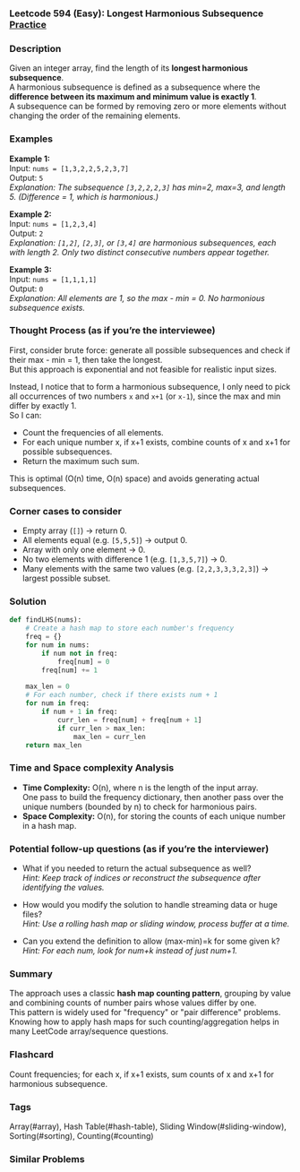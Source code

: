 ### Leetcode 594 (Easy): Longest Harmonious Subsequence [Practice](https://leetcode.com/problems/longest-harmonious-subsequence)

### Description  
Given an integer array, find the length of its **longest harmonious subsequence**.  
A harmonious subsequence is defined as a subsequence where the **difference between its maximum and minimum value is exactly 1**.  
A subsequence can be formed by removing zero or more elements without changing the order of the remaining elements.

### Examples  

**Example 1:**  
Input: `nums = [1,3,2,2,5,2,3,7]`  
Output: `5`  
*Explanation: The subsequence `[3,2,2,2,3]` has min=2, max=3, and length 5. (Difference = 1, which is harmonious.)*

**Example 2:**  
Input: `nums = [1,2,3,4]`  
Output: `2`  
*Explanation: `[1,2]`, `[2,3]`, or `[3,4]` are harmonious subsequences, each with length 2. Only two distinct consecutive numbers appear together.*

**Example 3:**  
Input: `nums = [1,1,1,1]`  
Output: `0`  
*Explanation: All elements are 1, so the max - min = 0. No harmonious subsequence exists.*

### Thought Process (as if you’re the interviewee)  
First, consider brute force: generate all possible subsequences and check if their max - min = 1, then take the longest.  
But this approach is exponential and not feasible for realistic input sizes.

Instead, I notice that to form a harmonious subsequence, I only need to pick all occurrences of two numbers `x` and `x+1` (or `x-1`), since the max and min differ by exactly 1.  
So I can:
- Count the frequencies of all elements.
- For each unique number x, if x+1 exists, combine counts of x and x+1 for possible subsequences.
- Return the maximum such sum.

This is optimal (O(n) time, O(n) space) and avoids generating actual subsequences.

### Corner cases to consider  
- Empty array (`[]`) → return 0.
- All elements equal (e.g. `[5,5,5]`) → output 0.
- Array with only one element → 0.
- No two elements with difference 1 (e.g. `[1,3,5,7]`) → 0.
- Many elements with the same two values (e.g. `[2,2,3,3,3,2,3]`) → largest possible subset.

### Solution

```python
def findLHS(nums):
    # Create a hash map to store each number's frequency
    freq = {}
    for num in nums:
        if num not in freq:
            freq[num] = 0
        freq[num] += 1
    
    max_len = 0
    # For each number, check if there exists num + 1
    for num in freq:
        if num + 1 in freq:
            curr_len = freq[num] + freq[num + 1]
            if curr_len > max_len:
                max_len = curr_len
    return max_len
```

### Time and Space complexity Analysis  

- **Time Complexity:** O(n), where n is the length of the input array.  
  One pass to build the frequency dictionary, then another pass over the unique numbers (bounded by n) to check for harmonious pairs.
- **Space Complexity:** O(n), for storing the counts of each unique number in a hash map.

### Potential follow-up questions (as if you’re the interviewer)  

- What if you needed to return the actual subsequence as well?  
  *Hint: Keep track of indices or reconstruct the subsequence after identifying the values.*

- How would you modify the solution to handle streaming data or huge files?  
  *Hint: Use a rolling hash map or sliding window, process buffer at a time.*

- Can you extend the definition to allow (max-min)=k for some given k?  
  *Hint: For each num, look for num+k instead of just num+1.*

### Summary
The approach uses a classic **hash map counting pattern**, grouping by value and combining counts of number pairs whose values differ by one.  
This pattern is widely used for "frequency" or "pair difference" problems.  
Knowing how to apply hash maps for such counting/aggregation helps in many LeetCode array/sequence questions.


### Flashcard
Count frequencies; for each x, if x+1 exists, sum counts of x and x+1 for harmonious subsequence.

### Tags
Array(#array), Hash Table(#hash-table), Sliding Window(#sliding-window), Sorting(#sorting), Counting(#counting)

### Similar Problems
